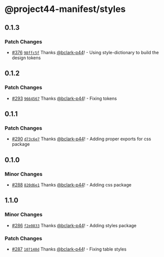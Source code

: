 # @project44-manifest/styles

## 0.1.3

### Patch Changes

- [#376](https://github.com/project44/manifest/pull/376)
  [`98ffc5f`](https://github.com/project44/manifest/commit/98ffc5f42e5d3dca06712f795c96cdd80a0b8bf6)
  Thanks [@bclark-p44](https://github.com/bclark-p44)! - Using style-dictionary to build the design
  tokens

## 0.1.2

### Patch Changes

- [#293](https://github.com/project44/manifest/pull/293)
  [`9664567`](https://github.com/project44/manifest/commit/9664567c5b2cdff9d3275806504c2f93445f2e41)
  Thanks [@bclark-p44](https://github.com/bclark-p44)! - Fixing tokens

## 0.1.1

### Patch Changes

- [#290](https://github.com/project44/manifest/pull/290)
  [`d73c6e7`](https://github.com/project44/manifest/commit/d73c6e79954fe75e10c78bb5a46656293ea8bf46)
  Thanks [@bclark-p44](https://github.com/bclark-p44)! - Adding proper exports for css package

## 0.1.0

### Minor Changes

- [#288](https://github.com/project44/manifest/pull/288)
  [`820d6e1`](https://github.com/project44/manifest/commit/820d6e1e69ba89ac95119e081ca76393c4a4308b)
  Thanks [@bclark-p44](https://github.com/bclark-p44)! - Adding css package

## 1.1.0

### Minor Changes

- [#286](https://github.com/project44/manifest/pull/286)
  [`f2e0833`](https://github.com/project44/manifest/commit/f2e0833c20e45341594ec201036e55229ef554d3)
  Thanks [@bclark-p44](https://github.com/bclark-p44)! - Adding styles package

### Patch Changes

- [#287](https://github.com/project44/manifest/pull/287)
  [`107140d`](https://github.com/project44/manifest/commit/107140d69e20d637e0bbb5647f73f6dd125d14e5)
  Thanks [@bclark-p44](https://github.com/bclark-p44)! - Fixing table styles
